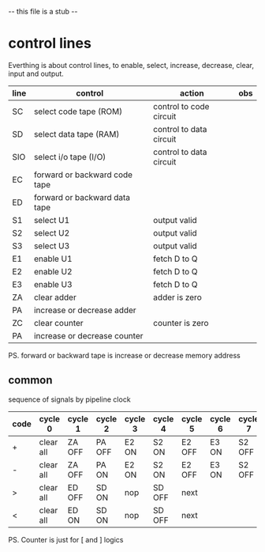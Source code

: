 -- this file is a stub --

# control lines

Everthing is about control lines, to enable, select, increase, decrease, clear, input and output.


| line | control | action | obs |
|---|---|---|---|
| SC   | select code tape (ROM) | control to code circuit | |
| SD   | select data tape (RAM) | control to data circuit | |
| SIO  | select i/o tape (I/O) | control to data circuit | |
| EC  | forward or backward code tape | | |
| ED  | forward or backward data tape | | |
| S1  | select U1 | output valid | | |
| S2  | select U2 | output valid | | |
| S3  | select U3 | output valid | | |
| E1  | enable U1 | fetch D to Q | | |
| E2  | enable U2 | fetch D to Q | | |
| E3  | enable U3 | fetch D to Q | | |
| ZA  | clear adder | adder is zero | | |
| PA  | increase or decrease adder | | | 
| ZC  | clear counter | counter is zero | | |
| PA  | increase or decrease counter | | |


PS. forward or backward tape is increase or decrease memory address

## common 

sequence of signals by pipeline clock


| code | cycle 0 | cycle 1 | cycle 2 | cycle 3 | cycle 4 | cycle 5 | cycle 6 | cycle 7 | cycle 8 | cycle 9 | cycle 10 | cycle 11 | cycle 12 |
|---|---|---|---|---|---|---|---|---|---|---|---|---|---|
| \+ | clear all | ZA OFF | PA OFF | E2 ON | S2 ON | E2 OFF | E3 ON | S2 OFF | S3 ON | E3 OFF | S3 OFF | next |
| \- | clear all | ZA OFF | PA ON | E2 ON | S2 ON | E2 OFF | E3 ON | S2 OFF | S3 ON | E3 OFF | S3 OFF | next |
| \> | clear all | ED OFF | SD ON |  nop | SD OFF | next |
| \< | clear all | ED ON | SD ON |  nop | SD OFF | next |


PS. Counter is just for \[ and \] logics

